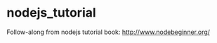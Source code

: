 nodejs_tutorial
===============

Follow-along from nodejs tutorial book: http://www.nodebeginner.org/
